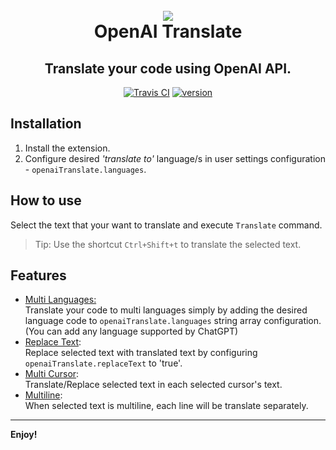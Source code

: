 <h1 align="center">
  <br>
  <img src="https://raw.githubusercontent.com/stark-eth/openai-translate-vscode/master/assets/icons/icon.ico">
  <br>
  OpenAI Translate
</h1>
<h2 align="center">Translate your code using OpenAI API.</a>
</h2>
<p align="center">
  <a href="https://travis-ci.org/stark-eth/openai-translate-vscode"><img src="https://travis-ci.org/stark-eth/openai-translate-vscode.svg?branch=master" alt="Travis CI"></a>
  <a href="https://github.com/stark-eth/openai-translate-vscode/releases"><img src="https://img.shields.io/github/release/stark-etb/openai-translate-vscode.svg" alt="version"></a>
</p>

## Installation
1. Install the extension.
2. Configure desired *'translate to'* language/s in user settings configuration - `openaiTranslate.languages`.

## How to use
Select the text that your want to translate and execute `Translate` command.
> Tip: Use the shortcut `Ctrl+Shift+t` to translate the selected text.

## Features
* <u>Multi Languages:</u><br>Translate your code to multi languages simply by adding the desired language code to `openaiTranslate.languages` string array configuration.(You can add any language supported by ChatGPT)
* <u>Replace Text</u>:<br>Replace selected text with translated text by configuring `openaiTranslate.replaceText` to 'true'.
* <u>Multi Cursor</u>:<br>Translate/Replace selected text in each selected cursor's text.
* <u>Multiline</u>:<br>When selected text is multiline, each line will be translate separately.

-----------------------------------------------------------------------------------------------------------

**Enjoy!**
